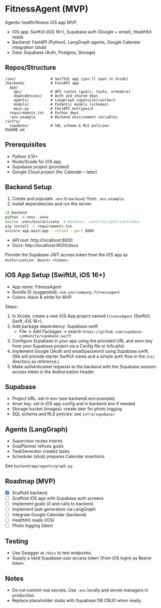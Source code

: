 # FitnessAgent (MVP)

Agentic health/fitness iOS app MVP.

- iOS app: SwiftUI (iOS 16+), Supabase auth (Google + email), HealthKit reads
- Backend: FastAPI (Python), LangGraph agents, Google Calendar integration (stub)
- Data: Supabase (Auth, Postgres, Storage)

## Repos/Structure
```
/ios/                # SwiftUI app (you'll open in Xcode)
/backend/            # FastAPI app
  app/
    api/             # API routes (goals, tasks, schedule)
    dependencies/    # Auth and shared deps
    agents/          # LangGraph supervisor/workers
    models/          # Pydantic models (schemas)
    main.py          # FastAPI entrypoint
  requirements.txt   # Python deps
  .env.example       # Backend environment variables
/infra/
  supabase/          # SQL schema & RLS policies
README.md
```

## Prerequisites
- Python 3.10+
- Node/Xcode for iOS app
- Supabase project (provided)
- Google Cloud project (for Calendar – later)

## Backend Setup
1) Create and populate `.env` in `backend/` from `.env.example`.
2) Install dependencies and run the server.

```bash
cd backend
python -m venv .venv
source .venv/bin/activate  # Windows: .venv\\Scripts\\activate
pip install -r requirements.txt
uvicorn app.main:app --reload --port 8000
```

- API root: http://localhost:8000
- Docs: http://localhost:8000/docs

Provide the Supabase JWT access token from the iOS app as `Authorization: Bearer <token>`.

## iOS App Setup (SwiftUI, iOS 16+)
- App name: FitnessAgent
- Bundle ID (suggested): `com.yourcompany.fitnessagent`
- Colors: black & white for MVP

Steps:
1) In Xcode, create a new iOS App project named `FitnessAgent` (SwiftUI, Swift, iOS 16+).
2) Add package dependency: Supabase.swift
   - File → Add Packages → search `https://github.com/supabase-community/supabase-swift`
3) Configure Supabase in your app using the provided URL and anon key from your Supabase project via a Config file or Info.plist.
4) Implement Google OAuth and email/password using Supabase.swift. (We will provide starter SwiftUI views and a simple auth flow in the `ios/` directory as reference.)
5) Make authenticated requests to the backend with the Supabase session access token in the Authorization header.

## Supabase
- Project URL: set in env (see backend/.env.example)
- Anon key: set in iOS app config and in backend env if needed
- Storage bucket (images): create later for photo logging
- SQL schema and RLS policies: see `infra/supabase/`

## Agents (LangGraph)
- Supervisor routes intents
- GoalPlanner refines goals
- TaskGenerator creates tasks
- Scheduler (stub) prepares Calendar insertions

See `backend/app/agents/graph.py`.

## Roadmap (MVP)
- [x] Scaffold backend
- [ ] Scaffold iOS app with Supabase auth screens
- [ ] Implement goals UI and calls to backend
- [ ] Implement task generation via LangGraph
- [ ] Integrate Google Calendar (backend)
- [ ] HealthKit reads (iOS)
- [ ] Photo logging (later)

## Testing
- Use Swagger at `/docs` to test endpoints.
- Supply a valid Supabase user access token (from iOS login) as Bearer token.

## Notes
- Do not commit real secrets. Use `.env` locally and secret managers in production.
- Replace placeholder stubs with Supabase DB CRUD when ready.
